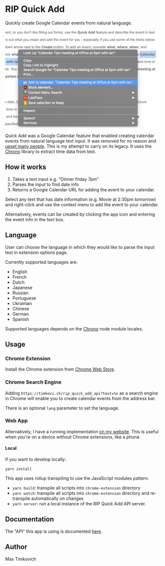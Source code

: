 # RIP Quick Add

Quickly create Google Calendar events from natural language.

![preview.png](https://raw.githubusercontent.com/mtimkovich/rip_quick_add/main/preview.png)

Quick Add was a Google Calendar feature that enabled creating calendar events from natural language text input. It was removed for no reason and [upset many people][support]. This is my attempt to carry on its legacy. It uses the [Chrono][chrono] library to extract time data from text.

## How it works

1. Takes a text input e.g. "Dinner friday 7pm"
2. Parses the input to find date info
3. Returns a Google Calendar URL for adding the event to your calendar.

Select any text that has date information (e.g. Movie at 2:30pm tomorrow) and right-click and use the context menu to add the event to your calendar.

Alternatively, events can be created by clicking the app icon and entering the event info in the text box.

## Language

User can choose the language in which they would like to parse the input text in extension options page.

Currently supported languages are:
* English
* French
* Dutch
* Japanese
* Russian
* Portuguese
* Ukrainian
* Chinese
* German
* Spanish

Supported languages depends on the [Chrono](https://github.com/wanasit/chrono?tab=readme-ov-file#locales) node module locales.

## Usage

### Chrome Extension
Install the Chrome extension from [Chrome Web Store][webstore].

### Chrome Search Engine

Adding `https://timkovi.ch/rip_quick_add_api?text=%s` as a search engine in Chrome will enable you to create calendar events from the address bar.

There is an optional `lang` parameter to set the language.

### Web App
Alternatively, I have a running implementation [on my website][max]. This is useful when you're on a device without Chrome extensions, like a phone.

#### Local
If you want to develop locally:

```
yarn install
```

This app uses rollup transpiling to use the JavaScript modules pattern.
* `yarn build`: transpile all scripts into `chrome-extension` directory
* `yarn watch`: transpile all scripts into `chrome-extension` directory and re-transpile automatically on changes
* `yarn server`: run a local instance of the RIP Quick Add API server.

## Documentation

The "API" this app is using is documented [here][docs].

## Author

Max Timkovich

[support]: https://support.google.com/calendar/thread/55538170/can-quick-add-be-reinstated?hl=en
[docs]: https://github.com/InteractionDesignFoundation/add-event-to-calendar-docs/blob/main/services/google.md#google
[max]: https://timkovi.ch/rip_quick_add
[chrono]: https://github.com/wanasit/chrono
[webstore]: https://chrome.google.com/webstore/detail/rip-quick-add/einookkhlkagdckkngcebldmicpilpmk
